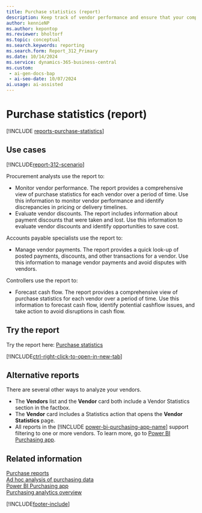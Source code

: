 ```yaml
---
title: Purchase statistics (report)
description: Keep track of vendor performance and ensure that your company is getting the best value for its money.
author: kennieNP
ms.author: kepontop
ms.reviewer: bholtorf
ms.topic: conceptual
ms.search.keywords: reporting
ms.search.form: Report_312_Primary
ms.date: 10/14/2024
ms.service: dynamics-365-business-central
ms.custom:
 - ai-gen-docs-bap
 - ai-seo-date: 10/07/2024
ai.usage: ai-assisted
---
```


# Purchase statistics (report)

[!INCLUDE [reports-purchase-statistics](../includes/reports-purchase-statistics.md)]

## Use cases

[!INCLUDE[report-312-scenario](../includes/report-312-scenario-include.md)]

<!-- 
Prompt
Below is a report in an ERP system. Provide 3-4 use cases for different personas working with procurement.
Format like this:    
  
As a <persona>, use the report to    
* use case 1  
* use case 2    

Do not capitalize the persona names. 

## Report description
Shows purchase statistics for each vendor. This includes information for five periods, starting on the date that you specify.
The report includes the total purchases, payments, finance charges, and discount information including the payment discounts taken and lost. Statistics are calculated for purchases before the date entered, at three one-month intervals from the date entered, and for a period including all purchases made after the third one-month interval.
This report can also be used in accounts payable as it's easier to do a quick look-up of posted payments, discounts, and other transactions for a given vendor.


Please include your data sources and URLs 
-->

Procurement analysts use the report to:

* Monitor vendor performance. The report provides a comprehensive view of purchase statistics for each vendor over a period of time. Use this information to monitor vendor performance and identify discrepancies in pricing or delivery timelines.
* Evaluate vendor discounts. The report includes information about payment discounts that were taken and lost. Use this information to evaluate vendor discounts and identify opportunities to save cost.

Accounts payable specialists use the report to:

* Manage vendor payments. The report provides a quick look-up of posted payments, discounts, and other transactions for a vendor. Use this information to manage vendor payments and avoid disputes with vendors.

Controllers use the report to:

* Forecast cash flow. The report provides a comprehensive view of purchase statistics for each vendor over a period of time. Use this information to forecast cash flow, identify potential cashflow issues, and take action to avoid disruptions in cash flow.

## Try the report

Try the report here: [Purchase statistics](https://businesscentral.dynamics.com?report=312)

[!INCLUDE[ctrl-right-click-to-open-in-new-tab](../includes/ctrl-right-click-to-open-in-new-tab.md)]

## Alternative reports

There are several other ways to analyze your vendors. 

- The **Vendors** list and the **Vendor** card both include a Vendor Statistics section in the factbox.
- The **Vendor** card includes a Statistics action that opens the **Vendor Statistics** page.
- All reports in the [!INCLUDE [power-bi-purchasing-app-name](../includes/power-bi-purchasing-app-name.md)] support filtering to one or more vendors. To learn more, go to [Power BI Purchasing app](../purchases-powerbi-app.md).



## Related information

[Purchase reports](../purchase-reports.md)  
[Ad hoc analysis of purchasing data](../ad-hoc-analysis-purchasing.md)  
[Power BI Purchasing app](../purchases-powerbi-app.md)  
[Purchasing analytics overview](../purchasing-analytics-overview.md)  

[!INCLUDE[footer-include](../includes/footer-banner.md)]
